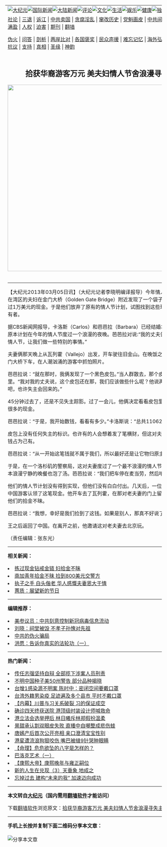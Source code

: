 <a name="1" id="1" target="_blank"></a><span id="1"></span>
<table align=center border="0"><tr><td colspan="2" VALIGN=TOP><a href="https://github.com/ufsjfy3164/djy/blob/master/gb/nsc413.md#1"><img src="https://raw.githubusercontent.com/ufsjfy3164/www/master/t/djy/1.jpg" title="大纪元"></a><a href="https://github.com/ufsjfy3164/djy/blob/master/gb/n24hr.md#1"><img src="https://raw.githubusercontent.com/ufsjfy3164/www/master/t/djy/3.jpg" title="国际新闻"></a><a href="https://github.com/ufsjfy3164/djy/blob/master/gb/nsc413.md#1"><img src="https://raw.githubusercontent.com/ufsjfy3164/www/master/t/djy/4.jpg" title="大陆新闻"></a><a href="https://github.com/ufsjfy3164/djy/blob/master/gb/news392.md#1"><img src="https://raw.githubusercontent.com/ufsjfy3164/www/master/t/djy/5.jpg" title="评论"></a><a href="https://github.com/ufsjfy3164/djy/blob/master/gb/news2007.md#1"><img src="https://raw.githubusercontent.com/ufsjfy3164/www/master/t/djy/6.jpg" title="文化"></a><a href="https://github.com/ufsjfy3164/djy/blob/master/gb/news2008.md#1"><img src="https://raw.githubusercontent.com/ufsjfy3164/www/master/t/djy/7.jpg" title="生活"></a><a href="https://github.com/ufsjfy3164/djy/blob/master/gb/ncyule.md#1"><img src="https://raw.githubusercontent.com/ufsjfy3164/www/master/t/djy/8.jpg" title="娱乐"></a><a href="https://github.com/ufsjfy3164/djy/blob/master/gb/nsc1002.md#1"><img src="https://raw.githubusercontent.com/ufsjfy3164/www/master/t/djy/9.jpg" title="健康"><a href="https://github.com/ufsjfy3164/djy/blob/master/gb/nf6092.md#1"><img src="https://raw.githubusercontent.com/ufsjfy3164/www/master/t/djy/10a.jpg" title="独家"></a><a href="https://github.com/ufsjfy3164/djy/blob/master/gb/nf4514.md#1"><img src="https://raw.githubusercontent.com/ufsjfy3164/www/master/t/djy/12a.jpg" title="头条"></a></td></tr>
<tr><td colspan="2" VALIGN=TOP><a target="_blank" href="https://github.com/ufsjfy3164/djy/blob/master/gb/9p.md#1">社论</a> | <a target="_blank" href="https://github.com/ufsjfy3164/djy/blob/master/gb/nf5657.md#1">三退</a> | <a target="_blank" href="https://github.com/ufsjfy3164/djy/blob/master/gb/nf6124.md#1">诉江</a> | <a target="_blank" href="https://github.com/ufsjfy3164/djy/blob/master/gb/nf1176117.md#1">中共卖国</a> | <a target="_blank" href="https://github.com/ufsjfy3164/djy/blob/master/gb/nf5773.md#1">贪腐淫乱</a> | <a target="_blank" href="https://github.com/ufsjfy3164/djy/blob/master/gb/nf1176115.md#1">窜改历史</a> | <a target="_blank" href="https://github.com/ufsjfy3164/djy/blob/master/gb/nf1176107.md#1">党魁画皮</a> | <a target="_blank" href="https://github.com/ufsjfy3164/djy/blob/master/gb/nf1320400.md#1">中共间谍</a> | <a target="_blank" href="https://github.com/ufsjfy3164/djy/blob/master/gb/nf1176114.md#1">破坏传统</a> | <a target="_blank" href="https://github.com/ufsjfy3164/ntdtv/blob/master/gb/prog447_1.md#1">恶贯满盈</a> | <a target="_blank" href="https://github.com/ufsjfy3164/djy/blob/master/gb/ncid278.md#1">人权</a> | <a target="_blank" href="https://github.com/ufsjfy3164/djy/blob/master/gb/nf1176111.md#1">迫害</a> | <a target="_blank" href="https://gitlab.com/szzdlab/mh-qikan/blob/master/README.md#1">期刊</a> | <a target="_blank" href="https://github.com/ufsjfy3164/www/blob/master/README.md?zsrh#8">翻墙</a></p><p><a target="_blank" href="https://github.com/ufsjfy3164/djy/blob/master/gb/nf5562.md#1">伪火</a> | <a target="_blank" href="https://github.com/ufsjfy3164/djy/blob/master/gb/nf4378.md#1">问答</a> | <a target="_blank" href="https://github.com/ufsjfy3164/djy/blob/master/gb/nf5792.md#1">剖析</a> | <a target="_blank" href="https://github.com/ufsjfy3164/djy/blob/master/gb/nf5735.md#1">两岸比对</a> | <a target="_blank" href="https://github.com/ufsjfy3164/djy/blob/master/gb/nf6119.md#1">各国褒奖</a> | <a target="_blank" href="https://github.com/ufsjfy3164/djy/blob/master/gb/nf6120.md#1">民众声援</a> | <a target="_blank" href="https://github.com/ufsjfy3164/djy/blob/master/gb/nf1188594.md#1">难忘记忆</a> | <a target="_blank" href="https://github.com/ufsjfy3164/djy/blob/master/gb/nf3180.md#1">海外弘传</a> | <a target="_blank" href="https://github.com/ufsjfy3164/djy/blob/master/gb/nf5410.md#1">万人上访</a> | <a target="_blank" href="https://github.com/ufsjfy3164/ntdtv/blob/master/gb/prog1530_1.md#1">和平抗议</a> | <a target="_blank" href="https://github.com/ufsjfy3164/djy/blob/master/gb/nf4386.md#1">支持</a> | <a target="_blank" href="https://github.com/ufsjfy3164/djy/blob/master/gb/nf4389.md#1">真相</a> | <a target="_blank" href="https://github.com/ufsjfy3164/djy/blob/master/gb/nf5790.md#1">圣缘</a> | <a target="_blank" href="https://github.com/ufsjfy3164/djy/blob/master/gb/nf4786.md#1">神韵</a></td></tr>
<tr><td VALIGN=TOP width="626"><h2 align=center>拾获华裔游客万元 美夫妇情人节舍浪漫寻失主</h2>
<img width="600" src="https://i.epochtimes.com/assets/uploads/2020/04/0000-ren-zhiqiang1-CFP444146585-600x400-320x200.jpg" />
<h6></h6>
<hr>
	<p>【大纪元2013年03月05日讯】（大纪元记者李晓明编译报导）今年<ahref="https://github.com/ufsjfy3164/djy/blob/master/gb/tag/%E6%83%85%E4%BA%BA%E8%8A%82.md#1">情人节</a>，一对住在湾区的夫妇在金门大桥（Golden Gate Bridge）附近发现了一个袋子，里面装着超过1万美元的现金。于是他们放弃了原有的情人节计划，试图找到这些现金的合法拥有者。</p>
<p>据CBS新闻网报导，卡洛斯（Carlos）和芭芭拉（Barbara）已经结婚30年了，他们原本计划在今年的<ahref="https://github.com/ufsjfy3164/djy/blob/master/gb/tag/%E6%83%85%E4%BA%BA%E8%8A%82.md#1">情人节</a>度过一个浪漫的夜晚。芭芭拉对说:“我的丈夫告诉我，这次情人节，让我们做一些特别的事情。”</p>
<p>夫妻俩那天晚上从瓦列霍（Vallejo）出发，开车驶往旧金山。在晚饭之前，他们在金门大桥下车，在人潮汹涌的游客中抓怕照片。</p>
<p>芭芭拉说：“就在那时，我俩发现了一个黑色皮包。”当人群散去，那个皮包还在那里。“我对我的丈夫说，这个皮包还在那，我们应该做些什么呢？他说再等45分钟吧，也许失主会回来的。”</p>
<p>45分钟过去了，还是不见失主踪影。过了一会儿，他俩决定看看皮包里有啥?结果是很多的现金。</p>
<p>芭芭拉说：“于是，我开始数钱，看看有多少。”卡洛斯说：“总共11062美元。”</p>
<p>皮包上没有任何失主的标识。也许有的人会想着发了笔横财，但这对夫妻没有把这些钱占为己有。</p>
<p>芭芭拉说：“从一开始这笔钱就不属于我们，所以最好还是让它物归原主。”</p>
<p>于是，在一个洛杉矶的警察局，这对夫妻度过了一个最不浪漫的情人节之夜。一个原本浪漫宁静的晚餐也泡了汤。芭芭拉说：“我们把车停在麦当劳，然后啃鸡块。”</p>
<p>他们的情人节计划没有得到实现，但他们没有白白付出。几天后，一位名叫王马克的中国游客认领了这笔现金。他开车去了瓦列霍，在那对老夫妻的门上留下字条，感谢他们的<ahref="https://github.com/ufsjfy3164/djy/blob/master/gb/tag/%E6%8B%BE%E9%87%91%E4%B8%8D%E6%98%A7.md#1">拾金不昧</a>。</p>
<p>芭芭拉说：“我想，幸好是我们捡到了这钱。如果是别人，那真不好说了。”</p>
<p>王之后返回了中国。在离开之前，他邀请这对老夫妻去北京玩。</p>
<p>（责任编辑：张东光）</p>
	
<hr>


<strong>相关新闻：</strong>
<li><a href="https://github.com/ufsjfy3164/djy/blob/master/gb/12/12/25/n3760851.md#1">拣过现金钻戒金链  妇拾金不昧</a></li>
<li><a href="https://github.com/ufsjfy3164/djy/blob/master/gb/13/1/3/n3767668.md#1">南加青年拾金不昧 捡到800美元交警方</a></li>
<li><a href="https://github.com/ufsjfy3164/djy/blob/master/gb/13/2/15/n3801508.md#1">执子之手 白头偕老 华人感慨夫妻恩大于情</a></li>
<li><a href="https://github.com/ufsjfy3164/djy/blob/master/gb/13/2/16/n3802320.md#1">蕙质：展望新的节日</a></li>
<hr>


<strong>编辑推荐：</strong>
<li><a href="https://github.com/onzhi266/djy/blob/master/gb/20/2/22/n11887949.md#1">美参议员：中共刻意控制新冠病毒信息流动</a></li>
<li><a href="https://github.com/tsiac2612/djy/blob/master/gb/18/11/19/n10862316.md#1" target="_blank">刘晓：祠堂被毁 不孝子孙愧对先祖</a></li><li><a href="https://github.com/ufsjfy3164/djy/blob/master/gb/16/1/21/n4622075.md?dfh#1" target="_blank">中共的伪火骗局</a></li><li><a href="https://github.com/ufsjfy3164/djy/blob/master/gb/12/12/28/n3763495.md#1" target="_blank">洪愿：告诉你真实的法轮功（一）</a></li>
<hr>

<strong>热门新闻：</strong>
<li><a href="https://github.com/ufsjfy3164/djy/blob/master/gb/20/8/1/n12299531.md#1">传任志强坚持自辩 全部揽下涉案人员刑责</a></li>
<li><a href="https://github.com/ufsjfy3164/djy/blob/master/gb/20/8/1/n12299836.md#1">不明中国种子美50州警告 部分品种揭晓</a></li>
<li><a href="https://github.com/ufsjfy3164/djy/blob/master/gb/20/8/1/n12299271.md#1">台增1感染源不明案 陈时中：密闭空间要戴口罩</a></li>
<li><a href="https://github.com/ufsjfy3164/djy/blob/master/gb/20/8/1/n12299355.md#1">台湾外籍男染疫 足迹遍及多个县市 平时不戴口罩</a></li>
<li><a href="https://github.com/ufsjfy3164/djy/blob/master/gb/20/7/31/n12296326.md#1">【内幕】川普与习关系破裂 习的保证成空</a></li>
<li><a href="https://github.com/ufsjfy3164/djy/blob/master/gb/20/7/31/n12298140.md#1">确诊四天终获送院 港顶级时装设计师喊救命</a></li>
<li><a href="https://github.com/ufsjfy3164/djy/blob/master/gb/20/7/31/n12298653.md#1">港立法会选举押后 林日曦斥林郑假扮温柔</a></li>
<li><a href="https://github.com/ufsjfy3164/djy/blob/master/gb/20/8/2/n12301702.md#1">景甜承认割双眼皮失败 直播中自嘲整成悲伤蛙</a></li>
<li><a href="https://github.com/ufsjfy3164/djy/blob/master/gb/20/8/2/n12301510.md#1">唐嫣产后首次公开亮相 亲口澄清宝宝性别</a></li>
<li><a href="https://github.com/ufsjfy3164/djy/blob/master/gb/20/7/31/n12298354.md#1">港星遭流浪狗狠咬伤 嘴巴被缝9针哭肿眼睛</a></li>
<li><a href="https://github.com/ufsjfy3164/djy/blob/master/gb/20/6/5/n12163904.md#1">【命理】危危欲坠的八字是怎样的？</a></li>
<li><a href="https://github.com/ufsjfy3164/djy/blob/master/gb/10/12/29/n3126257.md#1">巴洛克艺术（一）</a></li>
<li><a href="https://github.com/ufsjfy3164/djy/blob/master/gb/20/6/4/n12162213.md#1">【康熙大帝】康熙晚年与雍正嗣位</a></li>
<li><a href="https://github.com/ufsjfy3164/djy/blob/master/gb/20/7/30/n12293825.md#1">新的人生在兑现（3）天垂象 地成之</a></li>
<li><a href="https://github.com/ufsjfy3164/djy/blob/master/gb/20/7/25/n12282299.md#1">忘掉过去 建构“未来的我” 加速迈向成功</a></li>
<hr>

<strong>本文转自<a href="https://www.epochtimes.com">大纪元</a>（国内需用<a href="https://github.com/ufsjfy3164/www/blob/master/README.md#8">翻墙软件</a>才能访问）</strong><p>下载<a href="https://github.com/ufsjfy3164/www/blob/master/README.md#8">翻墙软件</a>浏览原文：<a href="https://www.epochtimes.com/gb/13/3/5/n3814632.htm">拾获华裔游客万元 美夫妇情人节舍浪漫寻失主</a></p><hr>

<strong>手机上长按并复制下面二维码分享本文章：</strong><br><br><img src="http://d1p1.ip.zn2.us/v.php?action=qrcode&url=https://github.com/ufsjfy3164/djy/blob/master/gb/13/3/5/n3814632.md%231" title="分享本文章"></td><td VALIGN=TOP><a href="https://github.com/ufsjfy3164/djy/blob/master/gb/16/1/21/n4622075.md?dfh#1" target="_blank"><img src="https://raw.githubusercontent.com/ufsjfy3164/djy/master/gb/300/wei-f1.jpg" title="中共的伪火骗局"  alt="中共的伪火骗局"></a><br><a href="https://github.com/ufsjfy3164/www/blob/master/README.md?dfh#9" target="_blank"><img src="https://raw.githubusercontent.com/ufsjfy3164/djy/master/gb/300/yong-h.jpg" title="永恒的见证"  alt="永恒的见证"></a><br><a href="https://github.com/ufsjfy3164/djy/blob/master/gb/13/9/29/n3974789.md?dfh#1" target="_blank"><img src="https://raw.githubusercontent.com/ufsjfy3164/djy/master/gb/300/shang-lnz.jpg" title="善良女子被中共投男牢"  alt="善良女子被中共投男牢"></a><br><a href="https://github.com/ufsjfy3164/djy/blob/master/gb/16/3/16/n4663449.md?dfh#1" target="_blank"><img src="https://raw.githubusercontent.com/ufsjfy3164/djy/master/gb/300/huo-z3.jpg" title="警卫目击活摘器官"  alt="警卫目击活摘器官"></a><br><a href="https://github.com/ufsjfy3164/djy/blob/master/gb/16/8/7/n8177641.md?dfh#1" target="_blank"><img src="https://raw.githubusercontent.com/ufsjfy3164/djy/master/gb/300/huo-z4.jpg" title="证人描述活摘恐怖"  alt="证人描述活摘恐怖"></a><br><a href="https://github.com/ufsjfy3164/djy/blob/master/gb/10/4/19/n2881569.md?dfh#1" target="_blank"><img src="https://raw.githubusercontent.com/ufsjfy3164/djy/master/gb/300/huo-z1.jpg" title="揭开活摘器官黑幕"  alt="揭开活摘器官黑幕"></a><br><a href="https://github.com/ufsjfy3164/djy/blob/master/gb/10/11/7/n3077476.md?dfh#1" target="_blank"><img src="https://raw.githubusercontent.com/ufsjfy3164/djy/master/gb/300/ma-ks.jpg" title="马克思的成魔之路"  alt="马克思的成魔之路"></a><br><a href="https://github.com/ufsjfy3164/djy/blob/master/gb/14/6/9/n4173977.md?dfh#1" target="_blank"><img src="https://raw.githubusercontent.com/ufsjfy3164/djy/master/gb/300/chang-zs.jpg" title="藏字石 蕴天机"  alt="藏字石 蕴天机"></a><br><a href="https://github.com/ufsjfy3164/djy/blob/master/gb/18/5/10/n10381511.md?dfh#1" target="_blank"><img src="https://raw.githubusercontent.com/ufsjfy3164/djy/master/gb/300/st1.jpg" title="关注3亿人三退"  alt="关注3亿人三退"></a><br><a href="https://github.com/ufsjfy3164/djy/blob/master/gb/18/3/21/n10237682.md?dfh#1" target="_blank"><img src="https://raw.githubusercontent.com/ufsjfy3164/djy/master/gb/300/jie-t.jpg" title="解体中共复兴中华"  alt="解体中共复兴中华"></a><br><a href="https://github.com/ufsjfy3164/djy/blob/master/gb/9/2/9/n2422991.md?dfh#1" target="_blank"><img src="https://raw.githubusercontent.com/ufsjfy3164/djy/master/gb/300/gao-zs.jpg" title="中共迫害良心律师"  alt="中共迫害良心律师"></a><br><a href="https://github.com/ufsjfy3164/djy/blob/master/gb/18/12/9/n10900044.md?dfh#1" target="_blank"><img src="https://raw.githubusercontent.com/ufsjfy3164/djy/master/gb/300/sj1.jpg" title="303万人举报江泽民"  alt="303万人举报江泽民"></a><br><a href="https://github.com/ufsjfy3164/djy/blob/master/gb/18/8/28/n10672014.md?dfh#1" target="_blank"><img src="https://raw.githubusercontent.com/ufsjfy3164/djy/master/gb/300/sj2.jpg" title="这些官员为何起诉江泽民"  alt="这些官员为何起诉江泽民"></a><br><a href="https://github.com/ufsjfy3164/djy/blob/master/gb/8/12/18/n2367165.md?dfh#1" target="_blank"><img src="https://raw.githubusercontent.com/ufsjfy3164/djy/master/gb/300/liangan.jpg" title="海峡两岸的强烈对比"  alt="海峡两岸的强烈对比"></a><br><a href="https://github.com/ufsjfy3164/djy/blob/master/gb/15/12/10/n4593139.md?dfh#1" target="_blank"><img src="https://raw.githubusercontent.com/ufsjfy3164/djy/master/gb/300/jia-ndzl.jpg" title="加拿大总理的贺信"  alt="加拿大总理的贺信"></a><br><a href="https://github.com/ufsjfy3164/djy/blob/master/gb/11/6/17/n3289382.md?dfh#1" target="_blank"><img src="https://raw.githubusercontent.com/ufsjfy3164/djy/master/gb/300/xiao-wd.jpg" title="探寻真相兼听则明"  alt="探寻真相兼听则明"></a><br><a href="https://github.com/ufsjfy3164/djy/blob/master/gb/18/10/27/n10812623.md?dfh#1" target="_blank"><img src="https://raw.githubusercontent.com/ufsjfy3164/djy/master/gb/300/yindu.jpg" title="印度媒体报道东方"  alt="印度媒体报道东方"></a><br><a href="https://github.com/ufsjfy3164/djy/blob/master/gb/18/6/9/n10469652.md?dfh#1" target="_blank"><img src="https://raw.githubusercontent.com/ufsjfy3164/djy/master/gb/300/xie-j.jpg" title="不一样的海外校园"  alt="不一样的海外校园"></a><br><a href="https://github.com/ufsjfy3164/djy/blob/master/gb/7/4/5/n1669415.md?dfh#1" target="_blank"><img src="https://raw.githubusercontent.com/ufsjfy3164/djy/master/gb/300/li-up.jpg" title="从大师到徒弟的传奇"  alt="从大师到徒弟的传奇"></a><br><a href="https://github.com/ufsjfy3164/djy/blob/master/gb/17/5/26/n9191512.md?dfh#1" target="_blank"><img src="https://raw.githubusercontent.com/ufsjfy3164/djy/master/gb/300/zfl2.jpg" title="亿万人与东方一本奇书"  alt="亿万人与东方一本奇书"></a><br><a href="https://github.com/ufsjfy3164/djy/blob/master/gb/13/11/27/n4020290.md?dfh#1" target="_blank"><img src="https://raw.githubusercontent.com/ufsjfy3164/djy/master/gb/300/zhen-h.jpg" title="大陆见不到的震撼场面"  alt="大陆见不到的震撼场面"></a><br><a href="https://github.com/ufsjfy3164/djy/blob/master/gb/15/7/17/n4482910.md?dfh#1" target="_blank"><img src="https://raw.githubusercontent.com/ufsjfy3164/djy/master/gb/300/dalu-sk.jpg" title="人心向善 大陆当初盛况"  alt="人心向善 大陆当初盛况"></a><br><a href="https://github.com/ufsjfy3164/djy/blob/master/gb/19/1/5/n10955468.md?dfh#1" target="_blank"><img src="https://raw.githubusercontent.com/ufsjfy3164/djy/master/gb/300/zfl1.jpg" title="追寻真理 这书讲什么"  alt="追寻真理 这书讲什么"></a><br><a href="https://github.com/ufsjfy3164/www/blob/master/README.md?dfh#1" target="_blank"><img src="https://raw.githubusercontent.com/ufsjfy3164/djy/master/gb/300/fq1.jpg" title="下载免费翻墙软件"  alt="下载免费翻墙软件"></a><br></td></tr></table>
